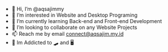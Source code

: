 - 👋 Hi, I’m @aqsajimmy
- 👀 I’m interested in Website and Desktop Programing
- 🌱 I’m currently learning Back-end and Front-end Development
- 💞️ I’m looking to collaborate on any Website Projects
- 📫 Reach me by email connect@aqsajim.my.id
- :rocket: Im Addicted to :skateboard: and :desktop_computer:

<!---
aqsajimmy/aqsajimmy is a ✨ special ✨ repository because its `README.md` (this file) appears on your GitHub profile.
You can click the Preview link to take a look at your changes.
--->

